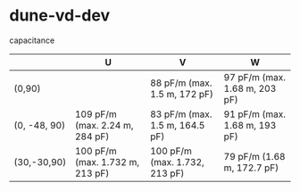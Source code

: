 # dune-vd-dev

capacitance

|              | **U**                           | **V**                          | **W**                         |
| ------------ | ------------------------------- | ------------------------------ | ----------------------------- |
| (0,90)       |                                 | 88 pF/m (max. 1.5 m, 172 pF)   | 97 pF/m (max. 1.68 m, 203 pF) |
| (0, -48, 90) | 109 pF/m (max. 2.24 m, 284 pF)  | 83 pF/m (max. 1.5 m, 164.5 pF) | 91 pF/m (max. 1.68 m, 193 pF) |
| (30,-30,90)  | 100 pF/m (max. 1.732 m, 213 pF) | 100 pF/m (max. 1.732, 213 pF)  | 79 pF/m (1.68 m, 172.7 pF)    |